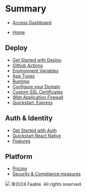 # Summary​

- [Access Dashboard](https://dashboard.faable.com)

- [Home](README.md)

## Deploy

- [Get Started with Deploy](deploy/get-started.md)
- [Github Actions](deploy/github-actions.md)
- [Environment Variables](deploy/env.md)
- [App Types](deploy/container-types.md)
- [Runtime](deploy/runtime.md)
- [Configure your Domain](deploy/domain-configure.md)
- [Custom SSL Certificates](deploy/domain-custom-ssl-certificates.md)
- [Web Application Firewall](deploy/security-waf.md)
- [Quickstart: Express](deploy/guide-express.md)

## Auth & Identity

- [Get Started with Auth](auth/get-started.md)
- [Quickstart React Native](auth/quickstart/react-native.md)
- [Features](auth/features.md)

## Platform

- [Pricing](platform/pricing.md)
- [Security & Compliance measures](platform/security-compliance.md)

![](https://faable.com/logo/Wide.png)
©2024 Faable. All rights reserved.
